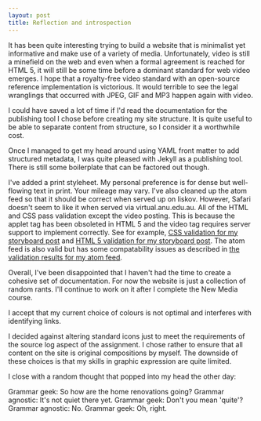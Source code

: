 ```yaml
---
layout: post
title: Reflection and introspection
---
```


It has been quite interesting trying to build a website that is minimalist yet
informative and make use of a variety of media. Unfortunately, video is still a
minefield on the web and even when a formal agreement is reached for HTML 5, it
will still be some time before a dominant standard for web video emerges. I hope
that a royalty-free video standard with an open-source reference implementation
is victorious. It would terrible to see the legal wranglings that occurred with
JPEG, GIF and MP3 happen again with video.

I could have saved a lot of time if I'd read the documentation for the
publishing tool I chose before creating my site structure. It is quite useful to
be able to separate content from structure, so I consider it a worthwhile cost.

Once I managed to get my head around using YAML front matter to add structured
metadata, I was quite pleased with Jekyll as a publishing tool. There is still
some boilerplate that can be factored out though.

I've added a print styleheet. My personal preference is for dense but
well-flowing text in print. Your mileage may vary. I've also cleaned up the atom
feed so that it should be correct when served up on liskov. However, Safari
doesn't seem to like it when served via virtual.anu.edu.au. All of the HTML and
CSS pass validation except the video posting. This is because the applet tag has
been obsoleted in HTML 5 and the video tag requires server support to implement
correctly. See for example,
[CSS validation for my storyboard post](http://jigsaw.w3.org/css-validator/validator?uri=http%3A%2F%2Fba.rr-dav.id.au%2F2010%2F05%2F03%2Fstory-board.html)
and
[HTML 5 validation for my storyboard post](http://validator.w3.org/check?uri=http%3A%2F%2Fba.rr-dav.id.au%2F2010%2F05%2F03%2Fstory-board.html&charset=%28detect+automatically%29&doctype=Inline&group=0).
The atom feed is also valid but has some compatability issues as described in
[the validation results for my atom feed](http://validator.w3.org/feed/check.cgi?url=http%3A%2F%2Fba.rr-dav.id.au%2F).

Overall, I've been disappointed that I haven't had the time to create a cohesive
set of documentation. For now the website is just a collection of random rants.
I'll continue to work on it after I complete the New Media course.

I accept that my current choice of colours is not optimal and interferes with
identifying links.

I decided against altering standard icons just to meet the requirements of the
source log aspect of the assignment. I chose rather to ensure that all content
on the site is original compositions by myself. The downside of these choices is
that my skills in graphic expression are quite limited.

I close with a random thought that popped into my head the other day:

Grammar geek: So how are the home renovations going? Grammar agnostic: It's not
quiet there yet. Grammar geek: Don't you mean 'quite'? Grammar agnostic: No.
Grammar geek: Oh, right.
